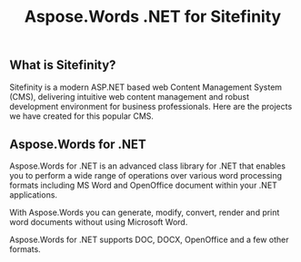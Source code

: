 ﻿---
title: Aspose.Words .NET for Sitefinity
type: docs
weight: 110
url: /net/aspose-words-net-for-sitefinity/
---

## What is Sitefinity?

Sitefinity is a modern ASP.NET based web Content Management System (CMS), delivering intuitive web content management and robust development environment for business professionals. Here are the projects we have created for this popular CMS.

## Aspose.Words for .NET

Aspose.Words for .NET is an advanced class library for .NET that enables you to perform a wide range of operations over various word processing formats including MS Word and OpenOffice document within your .NET applications.

With Aspose.Words you can generate, modify, convert, render and print word documents without using Microsoft Word.

Aspose.Words for .NET supports DOC, DOCX, OpenOffice and a few other formats.
